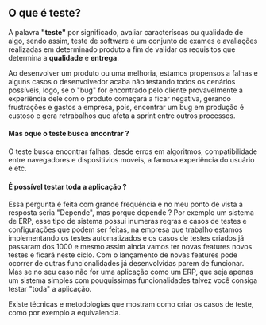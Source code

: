 ## O que é teste?

<p>A palavra <b>"teste"</b> por significado, avaliar caracteríscas ou qualidade de algo, sendo assim, teste de software é um conjunto de exames e avaliações realizadas em determinado produto a fim de validar os requisitos que determina a <b>qualidade</b> e <b>entrega</b>.

<p>Ao desenvolver um produto ou uma melhoria, estamos propensos a falhas e alguns casos o desenvolvedor acaba não testando todos os cenários possíveis, logo, se o "bug" for encontrado pelo cliente provavelmente a experiência dele com o produto começará a ficar negativa, gerando frustrações e gastos a empresa, pois, encontrar um bug em produção é custoso e gera retrabalhos que afeta a sprint entre outros processos.</p>


#### Mas oque o teste busca encontrar ?

O teste busca encontrar falhas, desde erros em algoritmos, compatibilidade entre navegadores e dispositivios moveis, a famosa experiência do usuário e etc.

#### É possível testar toda a aplicação ?

Essa pergunta é feita com grande frequência e no meu ponto de vista a resposta seria "Depende", mas porque depende ? Por exemplo um sistema de ERP, esse tipo de sistema possui inumeras regras e casos de testes e configurações que podem ser feitas, na empresa que trabalho estamos implementando os testes automatizados e os casos de testes criados já passaram dos 1000 e mesmo assim ainda vamos ter novas features novos testes e ficará neste ciclo. Com o lançamento de novas features pode ocorrer de outras funcionalidades já desenvolvidas parem de funcionar. Mas se no seu caso não for uma aplicação como um ERP, que seja apenas um sistema simples com pouquissimas funcionalidades talvez você consiga testar "toda" a aplicação.

Existe técnicas e metodologias que mostram como criar os casos de teste, como por exemplo a equivalencia. 




